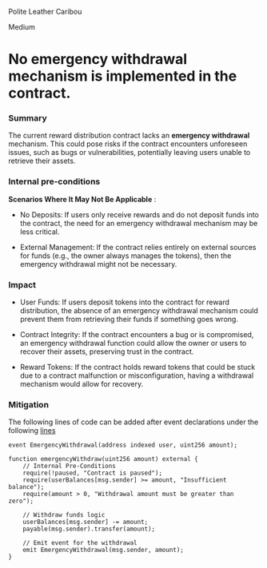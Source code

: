 Polite Leather Caribou

Medium

# No emergency withdrawal mechanism is implemented in the contract.

### Summary

The current reward distribution contract lacks an  **emergency withdrawal** mechanism. This could pose risks if the contract encounters unforeseen issues, such as bugs or vulnerabilities, potentially leaving users unable to retrieve their assets.


### Internal pre-conditions

**Scenarios Where It May Not Be Applicable** : 
- No Deposits: If users only receive rewards and do not deposit funds into the contract, the need for an emergency withdrawal mechanism may be less critical.

- External Management: If the contract relies entirely on external sources for funds (e.g., the owner always manages the tokens), then the emergency withdrawal might not be necessary.


### Impact

- User Funds: If users deposit tokens into the contract for reward distribution, the absence of an emergency withdrawal mechanism could prevent them from retrieving their funds if something goes wrong.

- Contract Integrity: If the contract encounters a bug or is compromised, an emergency withdrawal function could allow the owner or users to recover their assets, preserving trust in the contract.

- Reward Tokens: If the contract holds reward tokens that could be stuck due to a contract malfunction or misconfiguration, having a withdrawal mechanism would allow for recovery.

### Mitigation
The following lines of code can be added after event declarations under the following [lines ](https://github.com/sherlock-audit/2024-10-gamma-rewarder/blob/main/GammaRewarder/contracts/GammaRewarder.sol#L78)
```solidity
event EmergencyWithdrawal(address indexed user, uint256 amount);

function emergencyWithdraw(uint256 amount) external {
    // Internal Pre-Conditions
    require(!paused, "Contract is paused");
    require(userBalances[msg.sender] >= amount, "Insufficient balance");
    require(amount > 0, "Withdrawal amount must be greater than zero");
    
    // Withdraw funds logic
    userBalances[msg.sender] -= amount;
    payable(msg.sender).transfer(amount);
    
    // Emit event for the withdrawal
    emit EmergencyWithdrawal(msg.sender, amount);
}
```